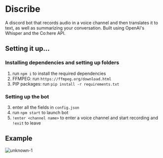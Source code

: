 # Discribe
A discord bot that records audio in a voice channel and then translates it to text, as well as summarizing your conversation. Built using OpenAI's Whisper and the Co:here API.

## Setting it up...

### Installing dependencies and setting up folders
1. run ``npm i`` to install the required dependencies
2. FFMPEG: run ``https://ffmpeg.org/download.html``
3. PIP packages: run ``pip install -r requirements.txt``

### Setting up the bot
3. enter all the fields in ``config.json``
4. run ``npm start`` to launch bot
5. ``!enter <channel name>`` to enter a voice channel and start recording and ``!exit`` to leave

## Example

![unknown-1](https://user-images.githubusercontent.com/54761690/196018554-1c7e3617-edf9-4925-9ca5-7ed2149444cc.png)

